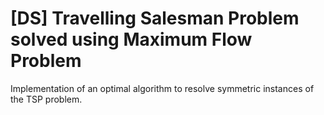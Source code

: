 # [DS] Travelling Salesman Problem solved using Maximum Flow Problem

Implementation of an optimal algorithm to resolve symmetric instances of the TSP problem.


